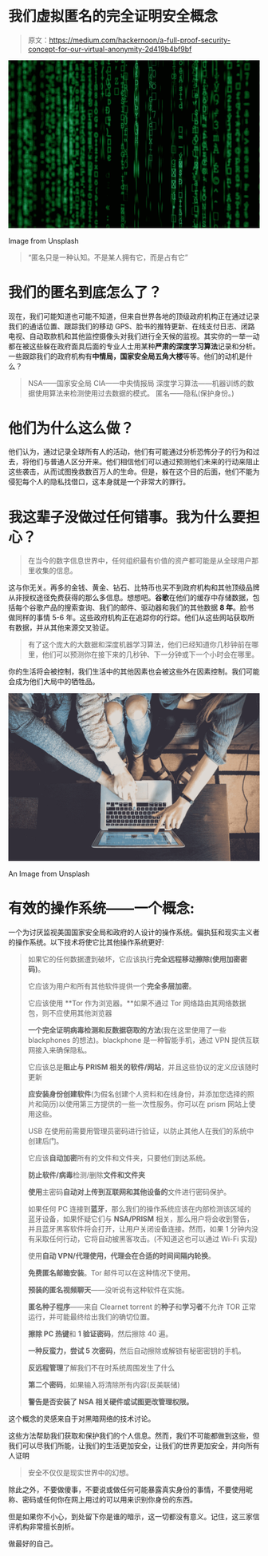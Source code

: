 # 我们虚拟匿名的完全证明安全概念

> 原文：<https://medium.com/hackernoon/a-full-proof-security-concept-for-our-virtual-anonymity-2d419b4bf9bf>

![](img/6c670c23d968bd99cc0132f9ec70cb16.png)

Image from Unsplash

> “匿名只是一种认知。不是某人拥有它，而是占有它”

# 我们的匿名到底怎么了？

现在，我们可能知道也可能不知道，但来自世界各地的顶级政府机构正在通过记录我们的通话位置、跟踪我们的移动 GPS、脸书的推特更新、在线支付日志、闭路电视、自动取款机和其他监控摄像头对我们进行全天候的监视。其实你的一举一动都在被这些躲在政府面具后面的专业人士用某种**严肃的深度学习算法**记录和分析。一些跟踪我们的政府机构有**中情局，国家安全局五角大楼**等等。他们的动机是什么？

> NSA——国家安全局
> CIA——中央情报局
> 深度学习算法——机器训练的数据使用算法来检测使用过去数据的模式。
> 匿名——隐私(保护身份。)

# 他们为什么这么做？

他们认为，通过记录全球所有人的活动，他们有可能通过分析恐怖分子的行为和过去，将他们与普通人区分开来。他们相信他们可以通过预测他们未来的行动来阻止这些袭击，从而试图挽救数百万人的生命。但是，躲在这个目的后面，他们不能为侵犯每个人的隐私找借口，这本身就是一个非常大的罪行。

# 我这辈子没做过任何错事。我为什么要担心？

> 在当今的数字信息世界中，任何组织最有价值的资产都可能是从全球用户那里收集的信息。

这与你无关。再多的金钱、黄金、钻石、比特币也买不到政府机构和其他顶级品牌从非授权途径免费获得的那么多信息。想想吧。**谷歌**在他们的缓存中存储数据，包括每个谷歌产品的搜索查询、我们的邮件、驱动器和我们的其他数据 **8 年**。脸书做同样的事情 5-6 年。这些政府机构正在追踪你的行踪。他们从这些网站获取所有数据，并从其他来源交叉验证。

> 有了这个庞大的大数据和深度机器学习算法，他们已经知道你几秒钟前在哪里，他们可以预测你在接下来的几秒钟、下一分钟或下一个小时会在哪里。

你的生活将会被控制，我们生活中的其他因素也会被这些外在因素控制。我们可能会成为他们大局中的牺牲品。

![](img/ce76982d26923c9b648c039dd03bc5e9.png)

An Image from Unsplash

# 有效的操作系统——一个概念:

一个为讨厌监视美国国家安全局和政府的人设计的操作系统。偏执狂和现实主义者的操作系统。以下技术将使它比其他操作系统更好:

> 如果它的任何数据遭到破坏，它应该执行**完全远程移动擦除(使用加密密码)**。
> 
> 它应该为用户和所有其他软件提供一个**完全多层加密**。
> 
> 它应该使用 **Tor 作为浏览器。**如果不通过 Tor 网络路由其网络数据包，则不应使用其他浏览器
> 
> **一个完全证明病毒检测和反数据窃取的方法**(我在这里使用了一些 blackphones 的想法)。blackphone 是一种智能手机，通过 VPN 提供互联网接入来确保隐私。
> 
> 它应该总是**阻止与 PRISM 相关的软件/网站**，并且这些协议的定义应该随时更新
> 
> **应安装身份创建软件**(为假名创建个人资料和在线身份，并添加您选择的照片和简历)以使用第三方提供的一些一次性服务。你可以在 prism 网站上使用这些。
> 
> USB 在使用前需要用管理员密码进行验证，以防止其他人在我们的系统中创建后门。
> 
> 它应该**自动加密**所有的文件和文件夹，只要他们到达系统。
> 
> **防止软件/病毒**检测/删除**文件和文件夹**
> 
> **使用**主密码**自动对上传到互联网和其他设备的**文件进行密码保护。
> 
> 如果任何 PC 连接到**蓝牙**，那么我们的操作系统应该在内部检测该区域的
> 蓝牙设备，如果怀疑它们与 **NSA/PRISM** 相关，那么用户将会收到警告，并且蓝牙黑客软件将会打开，让用户关闭设备连接。然而，如果 1 分钟内没有采取任何行动，它将自动被黑客攻击。(不知道这也可以通过 Wi-Fi 实现)
> 
> 使用**自动 VPN/代理使用，代理会在合适的时间间隔内轮换**。
> 
> **免费匿名邮箱安装**。Tor 邮件可以在这种情况下使用。
> 
> **预装的匿名视频聊天**——没听说有这种软件在实施。
> 
> **匿名种子程序**——来自 Clearnet torrent 的**种子**和**学习者**不允许 TOR 正常运行，并可能最终给出我们的确切位置。
> 
> **擦除 PC 热键**和 **1 验证密码**，然后擦除 40 遍。
> 
> **一种反蛮力，尝试 5 次密码**，然后自动擦除或解锁有秘密密钥的手机。
> 
> **反远程管理**了解我们不在时系统周围发生了什么
> 
> **第二个密码**，如果输入将清除所有内容(反美联储)
> 
> **警告是否安装了 NSA 相关硬件或试图更改管理权限。**

这个概念的灵感来自于对黑暗网络的技术讨论。

这些方法帮助我们获取和保护我们的个人信息。然而，我们不可能都做到这些，但我们可以尽我们所能，让我们的生活更加安全，让我们的世界更加安全，并向所有人证明

> 安全不仅仅是现实世界中的幻想。

除此之外，不要做傻事，不要说或做任何可能暴露真实身份的事情，不要使用昵称、密码或任何你在网上用过的可以用来识别你身份的东西。

但是如果你不小心，到处留下你是谁的暗示，这一切都没有意义。记住，这三家信评机构非常擅长剖析。

做最好的自己。